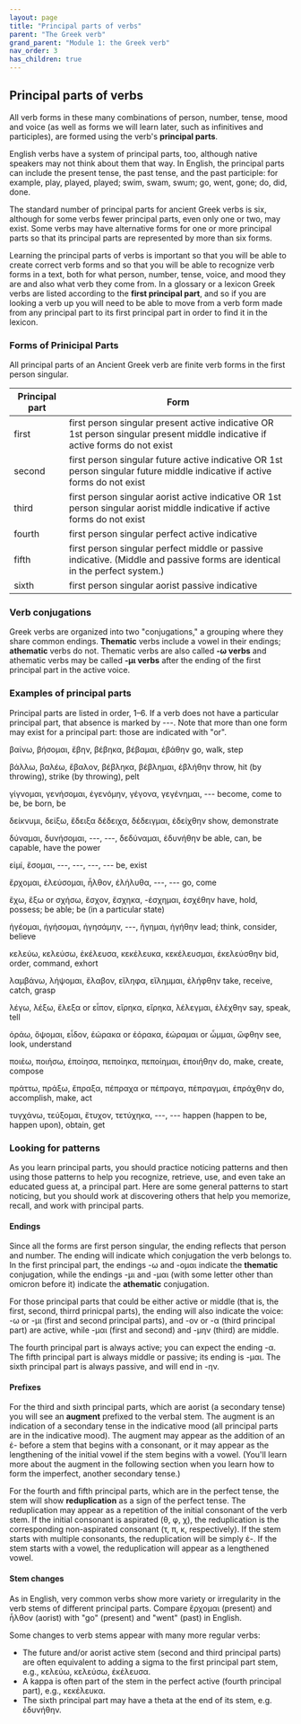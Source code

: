 ```yaml
---
layout: page
title: "Principal parts of verbs"
parent: "The Greek verb"
grand_parent: "Module 1: the Greek verb"
nav_order: 3
has_children: true
---
```



## Principal parts of verbs

All verb forms in these many combinations of person, number, tense, mood and voice (as well as forms we will learn later, such as infinitives and participles), are formed using the verb's **principal parts**. 

English verbs have a system of principal parts, too, although native speakers may not think about them that way. In English, the principal parts can include the present tense, the past tense, and the past participle: for example, play, played, played; swim, swam, swum; go, went, gone; do, did, done. 

The standard number of principal parts for ancient Greek verbs is six, although for some verbs fewer principal parts, even only one or two, may exist. Some verbs may have alternative forms for one or more principal parts so that its principal parts are represented by more than six forms. 

Learning the principal parts of verbs is important so that you will be able to create correct verb forms and so that you will be able to recognize verb forms in a text, both for what person, number, tense, voice, and mood they are and also what verb they come from. In a glossary or a lexicon Greek verbs are listed according to the **first principal part**, and so if you are looking a verb up you will need to be able to move from a verb form made from any principal part to its first principal part in order to find it in the lexicon.

### Forms of Prinicipal Parts

All principal parts of an Ancient Greek verb are finite verb forms in the first person singular. 

| Principal part | Form |
| --- | --- |
| first	|	first person singular present active indicative OR 1st person singular present middle indicative if active forms do not exist |
| second	|	first person singular future active indicative OR 1st person singular future middle indicative if active forms do not exist |
| third	|	first person singular aorist active indicative OR 1st person singular aorist middle indicative if active forms do not exist |
| fourth	|	first person singular perfect active indicative |
| fifth	|	first person singular perfect middle or passive indicative. (Middle and passive forms are identical in the perfect system.) |
| sixth	|	first person singular aorist passive indicative |

### Verb conjugations

Greek verbs are organized into two "conjugations," a grouping where they share common endings.  **Thematic** verbs include a vowel in their endings; **athematic** verbs do not. Thematic verbs are also called **-ω verbs** and athematic verbs may be called **-μι verbs** after the ending of the first principal part in the active voice.

### Examples of principal parts

Principal parts are listed in order, 1–6. If a verb does not have a particular principal part, that absence is marked by ---. Note that more than one form may exist for a principal part: those are indicated with "or".

βαίνω, βήσομαι, ἔβην, βέβηκα, βέβαμαι, ἐβάθην go, walk, step

βάλλω, βαλέω, ἔβαλον, βέβληκα, βέβλημαι, ἐβλήθην throw, hit (by throwing), strike (by throwing), pelt

γίγνομαι, γενήσομαι, ἐγενόμην, γέγονα, γεγένημαι, --- become, come to be, be born, be

δείκνυμι, δείξω, ἔδειξα δέδειχα, δέδειγμαι, ἐδείχθην show, demonstrate

δύναμαι, δυνήσομαι, ---, ---, δεδύναμαι, ἐδυνήθην be able, can, be capable, have the power

εἰμί, ἔσομαι, ---, ---, ---, --- be, exist

ἔρχομαι, ἐλεύσομαι, ἦλθον, ἐλήλυθα, ---, --- go, come

ἔχω, ἕξω or σχήσω, ἔσχον, ἔσχηκα, -έσχημαι, ἐσχέθην have, hold, possess; be able; be (in a particular state)

ἡγέομαι, ἡγήσομαι, ἡγησάμην, ---, ἥγημαι, ἡγήθην lead; think, consider, believe

κελεύω, κελεύσω, ἐκέλευσα, κεκέλευκα, κεκέλευσμαι, ἐκελεύσθην bid, order, command, exhort 

λαμβάνω, λήψομαι, ἔλαβον, εἴληφα, εἴλημμαι, ἐλήφθην take, receive, catch, grasp

λέγω, λέξω, ἔλεξα or εἶπον, εἴρηκα, εἴρηκα, λέλεγμαι, ἐλέχθην say, speak, tell

ὁράω, ὄψομαι, εἶδον, ἑώρακα or ἑόρακα, ἑώραμαι or ὦμμαι, ὤφθην see, look, understand

ποιέω, ποιήσω, ἐποίησα, πεποίηκα, πεποίημαι, ἐποιήθην do, make, create, compose

πράττω, πράξω, ἔπραξα, πέπραχα or πέπραγα, πέπραγμαι, ἐπράχθην do, accomplish, make, act

τυγχάνω, τεύξομαι, ἔτυχον, τετύχηκα, ---, --- happen (happen to be, happen upon), obtain, get



### Looking for patterns

As you learn principal parts, you should practice noticing patterns and then using those patterns to help you recognize, retrieve, use, and even take an educated guess at, a principal part. Here are some general patterns to start noticing, but you should work at discovering others that help you memorize, recall, and work with principal parts.


#### Endings

Since all the forms are first person singular, the ending reflects that person and number. The ending will indicate which conjugation the verb belongs to. In the first principal part, the endings -ω and -ομαι indicate the **thematic** conjugation, while the endings -μι and -μαι (with some letter other than omicron before it) indicate the **athematic** conjugation. 

For those principal parts that could be either active or middle (that is, the first, second, thirrd prinicpal parts), the ending will also indicate the voice: -ω or -μι (first and second principal parts), and -ον or -α (third principal part) are active, while -μαι (first and second) and -μην (third) are middle. 

The fourth principal part is always active; you can expect the ending -α. 
The fifth principal part is always middle or passive; its ending is -μαι. 
The sixth principal part is always passive, and will end in -ην.  

#### Prefixes

For the third and sixth principal parts, which are aorist (a secondary tense) you will see an **augment** prefixed to the verbal stem. The augment is an indication of a secondary tense in the indicative mood (all principal parts are in the indicative mood). The augment may appear as the addition of an ἐ- before a stem that begins with a consonant, or it may appear as the lengthening of the initial vowel if the stem begins with a vowel.  (You'll learn more about the augment in the following section when you learn how to form the imperfect, another secondary tense.)

For the fourth and fifth principal parts, which are in the perfect tense, the stem will show **reduplication** as a sign of the perfect tense. The reduplication may appear as a repetition of the initial consonant of the verb stem. If the initial consonant is aspirated (θ, φ, χ), the reduplication is the corresponding non-aspirated consonant (τ, π, κ, respectively). If the stem starts with multiple consonants, the reduplication will be simply ἐ-. If the stem starts with a vowel, the reduplication will appear as a lengthened vowel.

#### Stem changes

As in English, very common verbs show more variety or irregularity in the verb stems of different principal parts. Compare ἔρχομαι (present) and ἦλθον (aorist) with "go" (present) and "went" (past) in English.

Some changes to verb stems appear with many more regular verbs: 

- The future and/or aorist active stem (second and third principal parts) are often equivalent to adding a sigma to the first principal part stem, e.g., κελεύω, κελεύσω, ἐκέλευσα. 
- A kappa is often part of the stem in the perfect active (fourth principal part), e.g., κεκέλευκα. 
- The sixth principal part may have a theta at the end of its stem, e.g. ἐδυνήθην.
